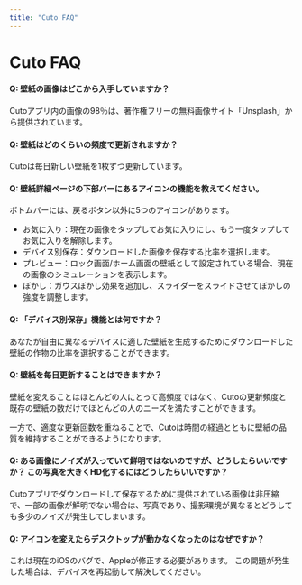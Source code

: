 ```yaml
---
title: "Cuto FAQ"
---
```


# Cuto FAQ

#### Q: 壁紙の画像はどこから入手していますか？

Cutoアプリ内の画像の98％は、著作権フリーの無料画像サイト「Unsplash」から提供されています。


#### Q: 壁紙はどのくらいの頻度で更新されますか？

Cutoは毎日新しい壁紙を1枚ずつ更新しています。


#### Q: 壁紙詳細ページの下部バーにあるアイコンの機能を教えてください。

ボトムバーには、戻るボタン以外に5つのアイコンがあります。

* お気に入り：現在の画像をタップしてお気に入りにし、もう一度タップしてお気に入りを解除します。
* デバイス別保存：ダウンロードした画像を保存する比率を選択します。
* プレビュー：ロック画面/ホーム画面の壁紙として設定されている場合、現在の画像のシミュレーションを表示します。
* ぼかし：ガウスぼかし効果を追加し、スライダーをスライドさせてぼかしの強度を調整します。


#### Q: 「デバイス別保存」機能とは何ですか？

あなたが自由に異なるデバイスに適した壁紙を生成するためにダウンロードした壁紙の作物の比率を選択することができます。


#### Q: 壁紙を毎日更新することはできますか？

壁紙を変えることはほとんどの人にとって高頻度ではなく、Cutoの更新頻度と既存の壁紙の数だけでほとんどの人のニーズを満たすことができます。

一方で、適度な更新回数を重ねることで、Cutoは時間の経過とともに壁紙の品質を維持することができるようになります。


#### Q: ある画像にノイズが入っていて鮮明ではないのですが、どうしたらいいですか？ この写真を大きくHD化するにはどうしたらいいですか？

Cutoアプリでダウンロードして保存するために提供されている画像は非圧縮で、一部の画像が鮮明でない場合は、写真であり、撮影環境が異なるとどうしても多少のノイズが発生してしまいます。



#### Q: アイコンを変えたらデスクトップが動かなくなったのはなぜですか？

これは現在のiOSのバグで、Appleが修正する必要があります。 この問題が発生した場合は、デバイスを再起動して解決してください。